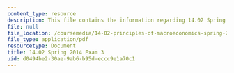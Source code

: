 ```yaml
---
content_type: resource
description: This file contains the information regarding 14.02 Spring 2014 Exam 3.
file: null
file_location: /coursemedia/14-02-principles-of-macroeconomics-spring-2014/d0494be230ae9ab6b95deccc9e1a70c1_MIT14_02S14_Exam3.pdf
file_type: application/pdf
resourcetype: Document
title: 14.02 Spring 2014 Exam 3
uid: d0494be2-30ae-9ab6-b95d-eccc9e1a70c1
---
```

